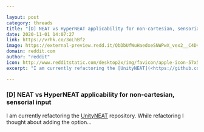 ```yaml
---

layout: post
category: threads
title: "[D] NEAT vs HyperNEAT applicability for non-cartesian, sensorial input"
date: 2020-11-01 14:07:27
link: https://vrhk.co/3oLhBfz
image: https://external-preview.redd.it/QbDbUfWuHaedxeSNWPwX_vex2__C4D4DBhI_xiWfmKU.jpg?width=420&height=219.895287958&auto=webp&crop=420:219.895287958,smart&s=47741923e1e2edff18b753af8a8ab392884bdfa2
domain: reddit.com
author: "reddit"
icon: http://www.redditstatic.com/desktop2x/img/favicon/apple-icon-57x57.png
excerpt: "I am currently refactoring the [UnityNEAT](<https://github.com/lordjesus/UnityNEAT>) repository. While refactoring I thought about adding the option..."

---
```


### [D] NEAT vs HyperNEAT applicability for non-cartesian, sensorial input

I am currently refactoring the [UnityNEAT](<https://github.com/lordjesus/UnityNEAT>) repository. While refactoring I thought about adding the option...
